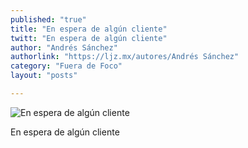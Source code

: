 ```yaml
---
published: "true"
title: "En espera de algún cliente"
twitt: "En espera de algún cliente"
author: "Andrés Sánchez"
authorlink: "https://ljz.mx/autores/Andrés Sánchez"
category: "Fuera de Foco"
layout: "posts"

---
```


![En espera de algún cliente](http://i.imgur.com/KwsaffXm.jpg)

En espera de algún cliente
